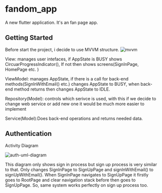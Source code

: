 # fandom_app

A new flutter application. It's an fan page app.

## Getting Started
Before start the project, i decide to use MVVM structure.
![mvvm](https://user-images.githubusercontent.com/32385870/113514652-9bf3ea80-9578-11eb-8d65-e91a38a2d9c5.png)

View: manages user intefaces, if AppState is BUSY shows CircuarProgressIndicator(), If not then shows screens(SignInPage, HomePage etc. )

ViewModel: manages AppState, if there is a call for back-end methods(SignInWithEmail() etc.) changes AppState to BUSY, when back-end method returns then changes AppState to IDLE. 

Repository(Model): controls which serivce is used, with this if we decide to change web service or add new one it would be much more easier to implement

Service(Model):Does back-end operations and returns needed data.

## Authentication

Activity Diagram

![auth-uml-diagram](https://user-images.githubusercontent.com/32385870/113706028-d9768600-96e6-11eb-8237-793673d7163a.png)

This diagram only shows sign in process but sign up process is very similar to that. Only changes SignInPage to SignUpPage and signInWithEmail() to signUpWithEmail().
When SignInPage navigates to SignUpPage it firstly goes to RootPage and clear navigation stack before then goes to SignUpPage. So, same system works perfectly on sign up process too.

